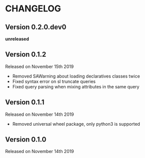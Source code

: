 CHANGELOG
=========

Version 0.2.0.dev0
------------------

**unreleased**

Version 0.1.2
-------------

Released on November 15th 2019

- Removed SAWarning about loading declaratives classes twice
- Fixed syntax error on sl truncate queries
- Fixed query parsing when mixing attributes in the same query

Version 0.1.1
-------------

Released on November 14th 2019

-   Removed universal wheel package, only python3 is supported

Version 0.1.0
-------------

Released on November 14th 2019
